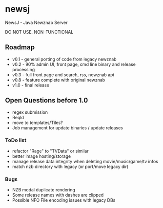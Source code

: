 # newsj
NewsJ - Java Newznab Server

DO NOT USE. NON-FUNCTIONAL

## Roadmap
* v0.1 - general porting of code from legacy newznab
* v0.2 - 90% admin UI, front page, cmd line binary and release processing
* v0.3 - full front page and search, rss, newznab api
* v0.8 - feature complete with original newznab
* v1.0 - final release

## Open Questions before 1.0
* regex submission
* ReqId
* move to templates/Tiles?
* Job management for update binaries / update releases

### ToDo list
* refactor "Rage" to "TVData" or similar
* better image hosting/storage
* manage release data integrity when deleting movie/music/game/tv infos
* match nzb directory with legacy (or port/move legacy dir)

### Bugs
* NZB modal duplicate rendering 
* Some release names with dashes are clipped
* Possible NFO File encoding issues with legacy DBs
